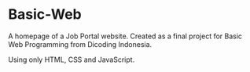 # Basic-Web
A homepage of a Job Portal website. Created as a final project for Basic Web Programming from Dicoding Indonesia.

Using only HTML, CSS and JavaScript.
